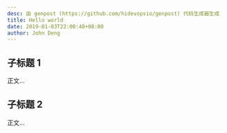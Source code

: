 ```yaml
---
desc: 由 genpost (https://github.com/hidevopsio/genpost) 代码生成器生成
title: Hello world
date: 2019-01-03T22:00:48+08:00
author: John Deng
---
```


## 子标题 1

正文...

## 子标题 2

正文...

